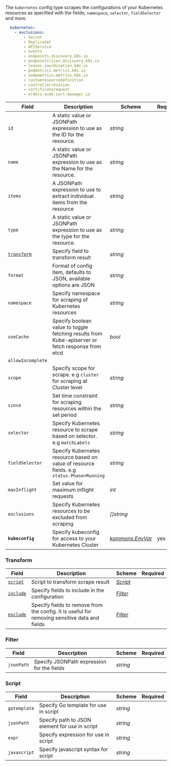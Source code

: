 The `kubernetes` config type scrapes the configurations of your Kubernetes resources as specified with the fields; `namespace`, `selector`, `fieldSelector` and more.

```yaml
  kubernetes:
    - exclusions:
        - Secret
        - ReplicaSet
        - APIService
        - events
        - endpoints.discovery.k8s.io
        - endpointslices.discovery.k8s.io
        - leases.coordination.k8s.io
        - podmetrics.metrics.k8s.io
        - nodemetrics.metrics.k8s.io
        - customresourcedefinition
        - controllerrevision
        - certificaterequest
        - orders.acme.cert-manager.io
```

| Field | Description | Scheme | Required |
| ----- | ----------- | ------ | -------- |
| `id` | A static value or JSONPath expression to use as the ID for the resource. | *string* |  |
| `name` | A static value or JSONPath expression to use as the Name for the resource. | *string* |  |
| `items` | A JSONPath expression to use to extract individual items from the resource | *string* |  |
| `type` | A static value or JSONPath expression to use as the type for the resource. | *string* |  |
| [`transform`](#transform) | Specify field to transform result | *string* |
| `format` | Format of config item, defaults to JSON, available options are JSON | *string* |
| `namespace` | Specify namespace for scraping of Kubernetes resources | *string* |
| `useCache` | Specify boolean value to toggle fetching results from Kube-apiserver or fetch response from etcd | *bool* |
| `allowIncomplete` |
| `scope` | Specify scope for scrape. e.g `cluster` for scraping at Cluster level | *string* |  |
| `since` | Set time constraint for scraping resources within the set period | *string* |  |
| `selector` | Specify Kubernetes resource to scrape based on selector. e.g `matchLabels` | *string*  |
| `fieldSelector` | Specify Kubernetes resource based on value of resource fields. e.g `status.Phase=Running` | *string* |
| `maxInflight` | Set value for maximum inflight requests | *int* |
| `exclusions` | Specify Kubernetes resources to be excluded from scraping | *\[\]string* |
| **`kubeconfig`** | Specify kubeconfig for access to your Kubernetes Cluster |[*kommons.EnvVar*](https://pkg.go.dev/github.com/flanksource/kommons#EnvVar) | yes |

### Transform

| Field | Description | Scheme | Required |
| ----- | ----------- | ------ | -------- |
| [`script`](#script) | Script to transform scrape result | [*Script*](#script) |
| [`include`](#Filter) | Specify fields to include in the configuration | [*Filter*](#filter)  |  |
| [`exclude`](#filter) | Specify fields to remove from the config. It is useful for removing sensitive data and fields | [*Filter*](#filter) |  |

### Filter

| Field | Description | Scheme | Required |
| ----- | ----------- | ------ | -------- |
| `jsonPath` | Specify JSONPath expression for the fields | *string* |

### Script

| Field | Description | Scheme | Required |
| ----- | ----------- | ------ | -------- |
| `gotemplate` | Specify Go template for use in script | *string* |
| `jsonPath` | Specify path to JSON element for use in script | *string* |
| `expr` | Specify expression for use in script | *string* |
| `javascript` | Specify javascript syntax for script | *string* |
